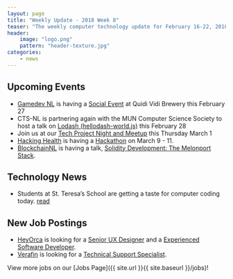 ```yaml
---
layout: page
title: "Weekly Update - 2018 Week 8"
teaser: "The weekly computer technology update for February 16-22, 2018"
header:
    image: "logo.png"
    pattern: "header-texture.jpg"
categories:
    - news
---
```


## Upcoming Events

* [Gamedev NL][gamedevnl] is having a [Social Event](http://gamedevnl.org/index.php/2018/02/15/february-27th-meetup-social-at-quidi-vidi/) at Quidi Vidi Brewery this February 27
* CTS-NL is partnering again with the MUN Computer Science Society to host a talk on [Lodash (hellodash-world.js)](https://www.meetup.com/Computer-Technology-Society-of-Newfoundland-and-Labrador/events/247508309/) this February 28
* Join us at our [Tech Project Night and Meetup][meetup] this Thursday March 1
* [Hacking Health][hackinghealth] is having a [Hackathon](https://www.eventbrite.ca/e/hacking-health-st-johns-hackathon-2018-tickets-42899496549) on March 9 - 11.
* [BlockchainNL][blockchainnl] is having a talk, [Solidity Development: The Melonport Stack](https://www.eventbrite.com/e/solidity-development-the-melonport-stack-tickets-43307019461?aff=efbeventtix).

## Technology News

* Students at St. Teresa’s School are getting a taste for computer coding today. [read](http://vocm.com/news/students-explore-computer-coding-at-st-teresas-school/)

## New Job Postings

* [HeyOrca][whalecompany] is looking for a [Senior UX Designer](https://jobs.careerbeacon.com/details/senior-ux-designer/1099612) and a [Experienced Software Developer](https://jobs.careerbeacon.com/details/experienced-software-developer/590925).
* [Verafin][verafin] is looking for a [Technical Support Specialist](https://www.careerbeacon.com/en/posting/729868/verafin/technical-support-specialist/st-john-s).

View more jobs on our [Jobs Page]({{ site.url }}{{ site.baseurl }}/jobs)!

[meetup]:https://www.meetup.com/Computer-Technology-Society-of-Newfoundland-and-Labrador/events/wzrpgpyxfbcb/

[blockchainnl]:https://www.facebook.com/blockchainnl/
[gamedevnl]:http://gamedevnl.org
[hackinghealth]:https://www.facebook.com/HHStJohnsNL/
[muncompsci]:https://muncompsci.ca/

[bluedrop]:http://www.bluedroplearningnetworks.com/
[celtx]:https://www.celtx.com
[chummy]:https://chummygames.com
[colab]:https://www.colabsoftware.com/
[compusult]:http://www.compusult.net/
[hyperloop]:https://paradigmhyperloop.com/
[integrated]:http://integrated-informatics.com/
[kraken]:http://krakenrobotics.com/
[otherocean]:http://www.otherocean.com/
[peachy]:https://www.peachylife.ca/
[provident]:https://provident10.ca/
[quidder]:https://qwidder.com/
[quorum]:http://www.quorumdms.com/
[radient]:http://radient360.com/
[subc]:http://subcimaging.com/
[verafin]:https://verafin.com
[whalecompany]:https://www.heyorca.com/
[zedit]:http://www.zedit.com/
[nlchi]:https://www.nlchi.nl.ca/
[triware]:http://triware.ca/
[keyassets]:https://www.keyassetsnl.ca/
